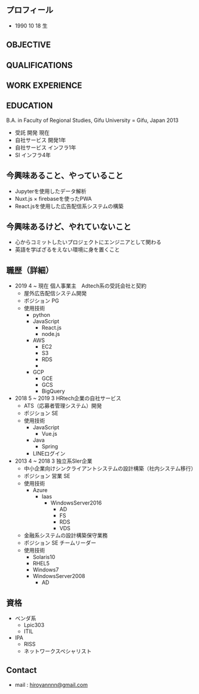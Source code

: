 ## プロフィール
- 1990 10 18 生


## OBJECTIVE
## QUALIFICATIONS
## WORK EXPERIENCE
## EDUCATION
B.A. in Faculty of Regional Studies, Gifu University = Gifu, Japan 2013

- 受託 開発 現在
- 自社サービス 開発1年
- 自社サービス インフラ1年
- SI インフラ4年


## 今興味あること、やっていること
- Jupyterを使用したデータ解析
- Nuxt.js × firebaseを使ったPWA
- React.jsを使用した広告配信系システムの構築

## 今興味あるけど、やれていないこと
- 心からコミットしたいプロジェクトにエンジニアとして関わる
- 英語を学ばざるをえない環境に身を置くこと


## 職歴（詳細） 
- 2019 4 ~ 現在 個人事業主　Adtech系の受託会社と契約
  - 屋外広告配信システム開発
  - ポジション PG
  - 使用技術
    - python
    - JavaScript
      - React.js
      - node.js
    - AWS
      - EC2
      - S3
      - RDS
      - 
    - GCP
      - GCE
      - GCS
      - BigQuery
- 2018 5 ~ 2019 3 HRtech企業の自社サービス
  - ATS（応募者管理システム）開発
  - ポジション SE
  - 使用技術
    - JavaScript
      - Vue.js
    - Java
      - Spring
    - LINEログイン
- 2013 4 ~ 2018 3 独立系SIer企業
  - 中小企業向けシンクライアントシステムの設計構築（社内システム移行）
  - ポジション 営業 SE
  - 使用技術
    - Azure
      - Iaas
        - WindowsServer2016
          - AD
          - FS
          - RDS
          - VDS          
  - 金融系システムの設計構築保守業務
  - ポジション SE チームリーダー
  - 使用技術
    - Solaris10
    - RHEL5
    - Windows7
    - WindowsServer2008
      - AD

## 資格
- ベンダ系
  - Lpic303
  - ITIL 
- IPA
  - RISS
  - ネットワークスペシャリスト
      
## Contact
- mail : [hiroyannnn@gmail.com](hiroyannnn@gmail.com)
